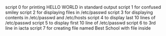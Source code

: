 script 0 for printing HELLO WORLD in standard output
script 1 for confused smiley
script 2 for displaying files in /etc/passwd
script 3 for displaying contents in /etc/passwd and /etc/hosts
script 4 to display last 10 lines of /etc/passwd
script 5 to display first 10 line of /etc/passwd
script 6 to 3rd line in iacta
script 7 for creating file named Best School with file inside

